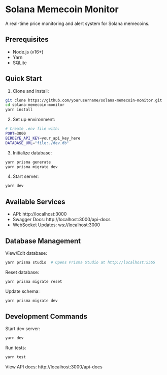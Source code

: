 # Solana Memecoin Monitor

A real-time price monitoring and alert system for Solana memecoins.

## Prerequisites

- Node.js (v16+)
- Yarn
- SQLite

## Quick Start

1. Clone and install:
```bash
git clone https://github.com/yourusername/solana-memecoin-monitor.git
cd solana-memecoin-monitor
yarn install
```

2. Set up environment:
```bash
# Create .env file with:
PORT=3000
BIRDEYE_API_KEY=your_api_key_here
DATABASE_URL="file:./dev.db"
```

3. Initialize database:
```bash
yarn prisma generate
yarn prisma migrate dev
```

4. Start server:
```bash
yarn dev
```

## Available Services

- API: http://localhost:3000
- Swagger Docs: http://localhost:3000/api-docs
- WebSocket Updates: ws://localhost:3000

## Database Management

View/Edit database:
```bash
yarn prisma studio  # Opens Prisma Studio at http://localhost:5555
```

Reset database:
```bash
yarn prisma migrate reset
```

Update schema:
```bash
yarn prisma migrate dev
```

## Development Commands

Start dev server:
```bash
yarn dev
```

Run tests:
```bash
yarn test
```

View API docs: http://localhost:3000/api-docs

